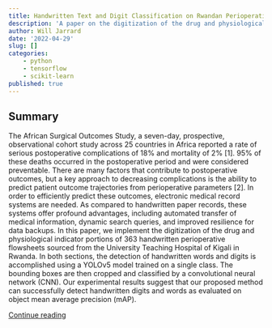 ```yaml
---
title: Handwritten Text and Digit Classification on Rwandan Perioperative Flowsheets
description: 'A paper on the digitization of the drug and physiological indicator portions of 363 handwritten perioperative flowsheets sourced from the University Teaching Hospital of Kigali in Rwanda.'
author: Will Jarrard
date: '2022-04-29'
slug: []
categories:
    - python
    - tensorflow
    - scikit-learn
published: true
---
```



## Summary

The African Surgical Outcomes Study, a seven-day, prospective, observational cohort study across 25 countries in Africa reported a rate of serious postoperative complications of 18% and mortality of 2% [1]. 95% of these deaths occurred in the postoperative period and were considered preventable. There are many factors that contribute to postoperative outcomes, but a key approach to decreasing complications is the ability to predict patient outcome trajectories from perioperative parameters [2]. In order to efficiently predict these outcomes, electronic medical record systems are needed. As compared to handwritten paper records, these systems offer profound advantages, including automated transfer of medical information, dynamic search queries, and improved resilience for data backups. In this paper, we implement the digitization of the drug and physiological indicator portions of 363 handwritten perioperative flowsheets sourced from the University Teaching Hospital of Kigali in Rwanda. In both sections, the detection of handwritten words and digits is accomplished using a YOLOv5 model trained on a single class. The bounding boxes are then cropped and classified by a convolutional neural network (CNN). Our experimental results suggest that our proposed method can successfully detect handwritten digits and words as evaluated on object mean average precision (mAP).


[Continue reading](https://ieeexplore.ieee.org/document/9799426)